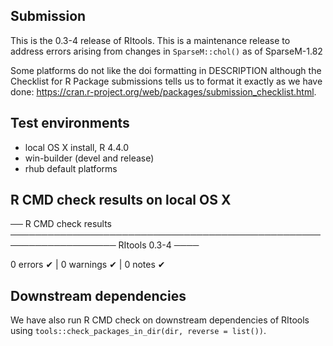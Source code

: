 ## Submission

This is the 0.3-4 release of RItools.  This is a maintenance release to address
errors arising from changes in `SparseM::chol()` as of SparseM-1.82

Some platforms do not like the doi formatting in DESCRIPTION although the
Checklist for R Package submissions tells us to format it exactly as we have
done: <https://cran.r-project.org/web/packages/submission_checklist.html>.

## Test environments

 - local OS X install, R 4.4.0
 - win-builder (devel and release)
 - rhub default platforms

## R CMD check results on local OS X

── R CMD check results ─────────────────────────────────────────────────────────────────── RItools 0.3-4 ────

0 errors ✔ | 0 warnings ✔ | 0 notes ✔

## Downstream dependencies

We have also run R CMD check on downstream dependencies of RItools using
`tools::check_packages_in_dir(dir, reverse = list())`.
